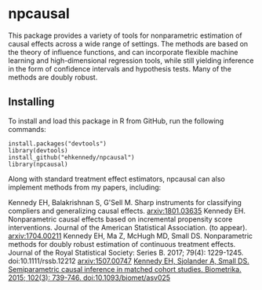 # npcausal

This package provides a variety of tools for nonparametric estimation of causal effects across a wide range of settings. The methods are based on the theory of influence functions, and can incorporate flexible machine learning and high-dimensional regression tools, while still yielding inference in the form of confidence intervals and hypothesis tests. Many of the methods are doubly robust.

## Installing

To install and load this package in R from GitHub, run the following commands:

```
install.packages("devtools")
library(devtools) 
install_github("ehkennedy/npcausal")
library(npcausal)
```
Along with standard treatment effect estimators, npcausal can also implement methods from my papers, including:

Kennedy EH, Balakrishnan S, G'Sell M. Sharp instruments for classifying compliers and generalizing causal effects. [arxiv:1801.03635](https://arxiv.org/abs/1801.03635)
    Kennedy EH. Nonparametric causal effects based on incremental propensity score interventions. Journal of the American Statistical Association. (to appear). [arxiv:1704.00211](https://arxiv.org/abs/1704.00211)
    Kennedy EH, Ma Z, McHugh MD, Small DS. Nonparametric methods for doubly robust estimation of continuous treatment effects. Journal of the Royal Statistical Society: Series B. 2017; 79(4): 1229-1245. doi:10.1111/rssb.12212 [arxiv:1507.00747](http://arxiv.org/abs/1507.00747)
    [Kennedy EH, Sjolander A, Small DS. Semiparametric causal inference in matched cohort studies. Biometrika. 2015; 102(3): 739-746. doi:10.1093/biomet/asv025](http://sci-hub.tw/10.1093/biomet/asv025)
